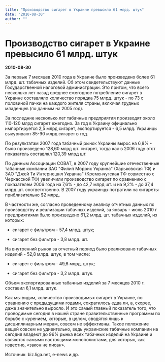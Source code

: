 ```yaml
---
title: "Производство сигарет в Украине превысило 61 млрд. штук"
date: "2010-08-30"
author: ""
---
```


# Производство сигарет в Украине превысило 61 млрд. штук

**2010-08-30** 

За первые 7 месяцев 2010 года в Украине было произведено более 61 млрд. шт. табачных изделий. Об этом свидетельствуют данные Государственной налоговой администрации. Это притом, что всего несколько лет назад среднее ежегодное потребление сигарет в Украине составляло количество порядка 75 млрд. штук - по 73 с половиной пачки на каждого жителя страны, включая грудных младенцев (по данным на 2005 год). 



За последние несколько лет табачные предприятия производят около 110-120 млрд сигарет ежегодно. За год в Украину официально импортируется 2,5 млрд сигарет, экспортируется - 6,5 млрд. Украинцы выкуривают 85-90 млрд сигарет в год.



По результатам 2007 года табачный рынок Украины вырос на 6,8% - было произведено 128,60 млрд шт. сигарет, тогда как в 2006 году этот показатель составлял 120,39 млрд шт. 



По данным Ассоциации СОВАТ, в 2007 году крупнейшие отечественные табачные компании ЗАО "Филип Моррис Украина" (Харьковская ТФ) и ЗАО "Джей Ти Интернешнл Украина" (Кременчугская ТФ совместно с Черкасской ТФ) увеличили производство сигарет по сравнению с показателем 2006 года на 7,6% - до 42,7 млрд шт. и на 9,2% - до 37,4 млрд шт. соответственно. В 2007 году украинцы потратили на сигареты приблизительно $2 млрд.



В частности же, согласно проведенному анализу отчетных данных по производству и реализации табачных изделий, за январь - июль 2010 г предприятиями было произведено 61,2 млрд. шт. табачных изделий, из которых:



- сигарет с фильтром - 57,4 млрд. штук;

- сигарет без фильтра - 3,8 млрд. шт. 



На внутренний рынок за отчетный период было реализовано табачных изделий - 52,8 млрд. штук, в том числе:



- сигарет с фильтром - 49,6 млрд. штук;

- сигарет без фильтра - 3,2 млрд. штук.



Объем экспортированных табачных изделий за 7 месяцев 2010 г. составил 6,1 млрд. штук.



Как мы видим, количество производимых сигарет в Украине, по сравнению с предыдущими годами, сократилось едва ли, а, скорее, даже значительно выросло. И это самый главный показатель того, что проводимые сегодня в нашей стране правительственные программы по борьбе с курением, которые, в целом, сводятся лишь к дисциплинарным мерам, совсем не эффективны. Такое положение вещей совсем не удивительно, ведь украинские табачные компании на сегодня владеют до 96% рынка всех табачных изделий на Украине и являются самыми настоящими монополистами, для которых, как известно, «закон не писан».



Источник: biz.liga.net, e-news и др.